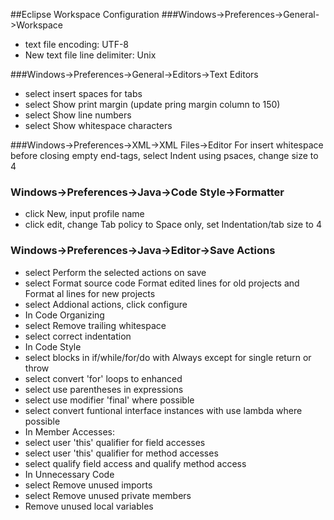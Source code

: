 ##Eclipse Workspace Configuration
###Windows->Preferences->General->Workspace
- text file encoding: UTF-8
- New text file line delimiter: Unix

###Windows->Preferences->General->Editors->Text Editors
- select insert spaces for tabs
- select Show print margin (update pring margin column to 150)
- select Show line numbers
- select Show whitespace characters

###Windows->Preferences->XML->XML Files->Editor
For insert whitespace before closing empty end-tags, select Indent using psaces, change size to 4

### Windows->Preferences->Java->Code Style->Formatter
- click New, input profile name
- click edit, change Tab policy to Space only, set Indentation/tab size to 4

### Windows->Preferences->Java->Editor->Save Actions
- select Perform the selected actions on save
- select Format source code Format edited lines for old projects and Format al lines for new projects
- select Addional actions, click configure
- In Code Organizing
 - select Remove trailing whitespace
 - select correct indentation
- In Code Style
 - select blocks in if/while/for/do with Always except for single return or throw
 - select convert 'for' loops to enhanced
 - select use parentheses in expressions
 - select use modifier 'final' where possible
 - select convert funtional interface instances with use lambda where possible
- In Member Accesses:
 - select user 'this' qualifier for field accesses
 - select user 'this' qualifier for method accesses
 - select qualify field access and qualify method access
- In Unnecessary Code
 - select Remove unused imports
 - select Remove unused private members
 - Remove unused local variables
